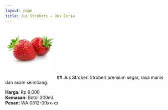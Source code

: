 ```yaml
---
layout: page
title: Jus Stroberi – Jus Ceria
---
```


<img src="/images/stroberi.jpg" style="width:160px;border-radius:10px;margin-bottom:12px;" alt="Jus Stroberi">
## Jus Stroberi
Stroberi premium segar, rasa manis dan asam seimbang.

**Harga:** Rp 8.000<br>
**Kemasan:** Botol 300ml.<br>
**Pesan:** WA 0812-00xx-xx
